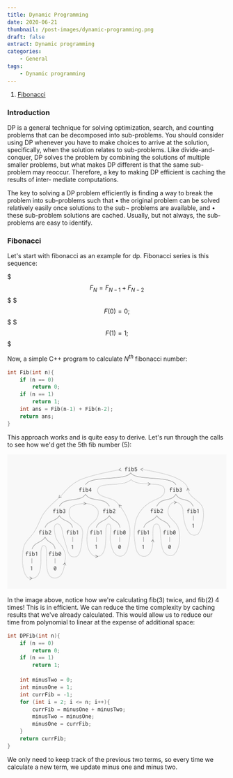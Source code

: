 ```yaml
---
title: Dynamic Programming
date: 2020-06-21
thumbnail: /post-images/dynamic-programming.png
draft: false
extract: Dynamic programming
categories: 
    - General
tags:
    - Dynamic programming
---
```


1. [Fibonacci](#fibonacci)

### Introduction

DP is a general technique for solving optimization, search, and counting problems that can be decomposed into sub-problems. You should consider using DP whenever you have to make choices to arrive at the solution, specifically, when the solution relates to sub-problems.
Like divide-and-conquer, DP solves the problem by combining the solutions of multiple smaller problems, but what makes DP different is that the same sub-problem may reoccur. Therefore, a key to making DP efficient is caching the results of inter- mediate computations. 

The key to solving a DP problem efficiently is finding a way to break the problem into sub-problems such that
• the original problem can be solved relatively easily once solutions to the sub¬ problems are available, and
• these sub-problem solutions are cached.
Usually, but not always, the sub-problems are easy to identify.

### Fibonacci

Let's start with fibonacci as an example for dp. Fibonacci series is this sequence:

$$$
F_{N} = F_{N-1} + F_{N-2}
$$$
$$$
F(0) = 0;
$$$
$$$
F(1) = 1;
$$$

Now, a simple C++ program to calculate $N^{th}$ fibonacci number:

```cpp
int Fib(int n){
    if (n == 0)
        return 0;
    if (n == 1)
        return 1;
    int ans = Fib(n-1) + Fib(n-2);
    return ans;
}
```

This approach works and is quite easy to derive. Let's run through the calls to see how we'd get the 5th fib number (5):

![Fib-5-Image](./images/fib/fib.png)

In the image above, notice how we're calculating fib(3) twice, and fib(2) 4 times!  This is in efficient. We can reduce the time complexity by caching results that we've already calculated. This would allow us to reduce our time from polynomial to linear at the expense of additional space:

```cpp
int DPFib(int n){
    if (n == 0)
        return 0;
    if (n == 1)
        return 1;
    
    int minusTwo = 0;
    int minusOne = 1;
    int currFib = -1;
    for (int i = 2; i <= n; i++){
        currFib = minusOne + minusTwo;
        minusTwo = minusOne;
        minusOne = currFib;
    }
    return currFib;
}
```

We only need to keep track of the previous two terms, so every time we calculate a new term, we update minus one and minus two.



